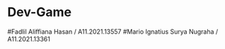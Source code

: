# Dev-Game

#Fadlil Aliffiana Hasan / A11.2021.13557
#Mario Ignatius Surya Nugraha / A11.2021.13361
